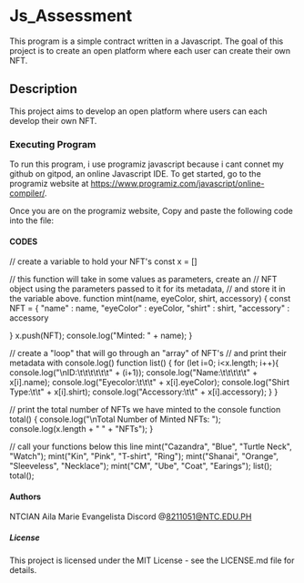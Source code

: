 # Js_Assessment

This program is a simple contract written in a Javascript. The goal of this project is to create an open platform where each user can create their own NFT.

## Description
This project aims to develop an open platform where users can each develop their own NFT.

### Executing Program
To run this program, i use programiz javascript because i cant connet my github on gitpod, an online Javascript IDE. To get started, go to the programiz website at https://www.programiz.com/javascript/online-compiler/.

Once you are on the programiz website,  Copy and paste the following code into the file:


#### CODES

// create a variable to hold your NFT's
const x = []

// this function will take in some values as parameters, create an
// NFT object using the parameters passed to it for its metadata, 
// and store it in the variable above.
function mint(name, eyeColor, shirt, accessory) {
 const NFT = {
    "name" : name,
    "eyeColor" : eyeColor,
    "shirt" : shirt,
    "accessory" : accessory

 }
 x.push(NFT);
 console.log("Minted: " + name);
}

// create a "loop" that will go through an "array" of NFT's
// and print their metadata with console.log()
function list() {
    for (let i=0; i<x.length; i++){
        console.log("\nID:\t\t\t\t\t\t" + (i+1));
        console.log("Name:\t\t\t\t\t" + x[i].name);
        console.log("Eyecolor:\t\t\t" + x[i].eyeColor);
        console.log("Shirt Type:\t\t" + x[i].shirt);
        console.log("Accessory:\t\t" + x[i].accessory);
    }
}

// print the total number of NFTs we have minted to the console
function total() {
    console.log("\nTotal Number of Minted NFTs: ");
    console.log(x.length + " " + "NFTs");
}   

// call your functions below this line
mint("Cazandra", "Blue", "Turtle Neck", "Watch");
mint("Kin", "Pink", "T-shirt", "Ring");
mint("Shanai", "Orange", "Sleeveless", "Necklace");
mint("CM", "Ube", "Coat", "Earings");
list();
total();


#### Authors
NTCIAN Aila Marie Evangelista Discord @8211051@NTC.EDU.PH

##### License
This project is licensed under the MIT License - see the LICENSE.md file for details. 
